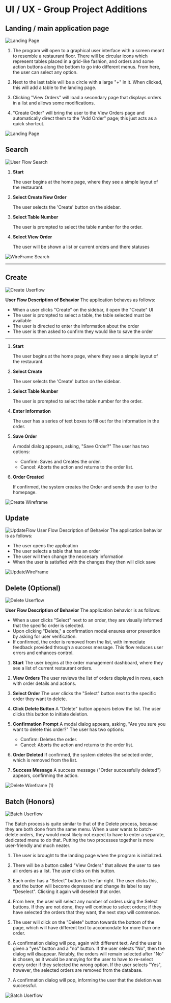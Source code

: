 # UI / UX - Group Project Additions

## Landing / main application page
![Landing Page](UIUX-Group-Landing-Wireframe.png)

1. The program will open to a graphical user interface with a screen meant to resemble a restaurant floor. There will be circular icons which represent tables placed in a grid-like fashion, and orders and some action buttons along the bottom to go into different menus. From here, the user can select any option.

2. Next to the last table will be a circle with a large "+" in it. When clicked, this will add a table to the landing page.

3. Clicking "View Orders" will load a secondary page that displays orders in a list and allows some modifications.

4. "Create Order" will bring the user to the View Orders page and automatically direct them to the "Add Order" page; this just acts as a quick shortcut.

![Landing Page](UIUX-Group-Landing-Userflow.png)

## Search

![User Flow Search](https://github.com/WSU-kduncan/cs3900-restaurantorders/blob/main/User%20Flow%20Search.png)

1. **Start**

    The user begins at the home page, where they see a simple layout of the restaurant.

2. **Select Create New Order**

    The user selects the 'Create' button on the sidebar.

3. **Select Table Number**

    The user is prompted to select the table number for the order.

4. **Select View Order**

    The user will be shown a list or current orders and there statuses

![WireFrame Search](https://raw.githubusercontent.com/WSU-kduncan/cs3900-restaurantorders/refs/heads/main/OrderMaster_SEARCH_Wireframe.png)

---
## Create

![Create Userflow](https://raw.githubusercontent.com/WSU-kduncan/cs3900-restaurantorders/refs/heads/main/OrderMaster_Create_UserFlow.png)

**User Flow Description of Behavior**
The application behaves as follows:
* When a user clicks "Create" on the sidebar, it open the "Create" UI
* The user is prompted to select a table, the table selected must be available
* The user is directed to enter the information about the order
* The user is then asked to confirm they would like to save the order
---
1. **Start**

    The user begins at the home page, where they see a simple layout of the restaurant.

2. **Select Create**

    The user selects the 'Create' button on the sidebar.

3. **Select Table Number**

    The user is prompted to select the table number for the order.

4. **Enter Information**

    The user has a series of text boxes to fill out for the information in the order.

5. **Save Order**

    A modal dialog appears, asking, "Save Order?" The user has two options:
     * Confirm: Saves and Creates the order.
     * Cancel: Aborts the action and returns to the order list.

6. **Order Created**

    If confirmed, the system creates the Order and sends the user to the homepage.

![Create Wireframe](https://raw.githubusercontent.com/WSU-kduncan/cs3900-restaurantorders/refs/heads/main/OrderMaster_Create_Wireframe.png)

## Update
![UpdateFlow](https://github.com/WSU-kduncan/cs3900-restaurantorders/blob/main/UpdateFlow.png)
User Flow Description of Behavior The application behavior is as follows:

- The user opens the application
- The user selects a table that has an order
- The user will then change the neccesary information
- When the user is satisfied with the changes they then will click save

![UpdateWireFrame](https://github.com/WSU-kduncan/cs3900-restaurantorders/blob/main/UpdateWireFrame.png)


## Delete (Optional)

![Delete Userflow](https://github.com/user-attachments/assets/f5fac59e-18fb-4b66-b4e2-5ab441a019ad)

**User Flow Description of Behavior**
The application behavior is as follows:
* When a user clicks "Select" next to an order, they are visually informed that the specific order is selected.
* Upon clicking "Delete," a confirmation modal ensures error prevention by asking for user verification.
* If confirmed, the order is removed from the list, with immediate feedback provided through a success message. This flow reduces user errors and enhances control.

1. **Start**
The user begins at the order management dashboard, where they see a list of current restaurant orders.
2. **View Orders**
The user reviews the list of orders displayed in rows, each with order details and actions.

3. **Select Order**
The user clicks the "Select" button next to the specific order they want to delete.

4. **Click Delete Button**
A "Delete" button appears below the list. The user clicks this button to initiate deletion.

5. **Confirmation Prompt**
A modal dialog appears, asking, "Are you sure you want to delete this order?" The user has two options:

   * Confirm: Deletes the order.
   * Cancel: Aborts the action and returns to the order list.

6. **Order Deleted**
If confirmed, the system deletes the selected order, which is removed from the list.

7. **Success Message**
A success message ("Order successfully deleted") appears, confirming the action.

![Delete Wireframe (1)](https://github.com/user-attachments/assets/3272bb1e-b59d-476e-82f2-e6525537ed96)

## Batch (Honors)
![Batch Userflow](UIUX-Group-Batch-Userflow.png)

The Batch process is quite similar to that of the Delete process, because they are both done from the same menu. When a user wants to batch-delete orders, they would most likely not expect to have to enter a separate, dedicated menu to do that. Putting the two processes together is more user-friendly and much neater.

1. The user is brought to the landing page when the program is initialized.

2. There will be a button called "View Orders" that allows the user to see all orders as a list. The user clicks on this button.

3. Each order has a "Select" button to the far-right. The user clicks this, and the button will become depressed and change its label to say "Deselect". Clicking it again will deselect that order.

4. From here, the user will select any number of orders using the Select buttons. If they are not done, they will continue to select orders; if they have selected the orders that they want, the next step will commence.

5. The user will click on the "Delete" button towards the bottom of the page, which will have different text to accomondate for more than one order.

6. A confirmation dialog will pop, again with different text, And the user is given a "yes" button and a "no" button. If the user selects "No", then the dialog will disappear. Notably, the orders will remain selected after "No" is chosen, as it would be annoying for the user to have to re-select every order if they selected the wrong option. If the user selects "Yes", however, the selected orders are removed from the database.

7. A confirmation dialog will pop, informing the user that the deletion was successful.


![Batch Userflow](UIUX-Group-Batch-Wireframe.png)
